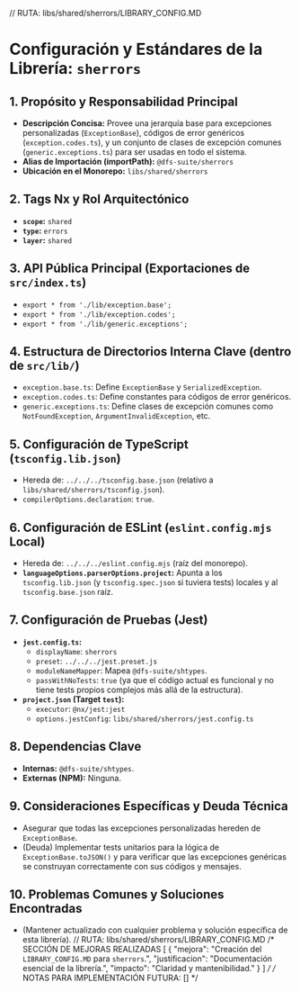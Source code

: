 // RUTA: libs/shared/sherrors/LIBRARY_CONFIG.MD
# Configuración y Estándares de la Librería: `sherrors`

## 1. Propósito y Responsabilidad Principal
- **Descripción Concisa:** Provee una jerarquía base para excepciones personalizadas (`ExceptionBase`), códigos de error genéricos (`exception.codes.ts`), y un conjunto de clases de excepción comunes (`generic.exceptions.ts`) para ser usadas en todo el sistema.
- **Alias de Importación (importPath):** `@dfs-suite/sherrors`
- **Ubicación en el Monorepo:** `libs/shared/sherrors`

## 2. Tags Nx y Rol Arquitectónico
- **`scope`:** `shared`
- **`type`:** `errors`
- **`layer`:** `shared`

## 3. API Pública Principal (Exportaciones de `src/index.ts`)
- `export * from './lib/exception.base';`
- `export * from './lib/exception.codes';`
- `export * from './lib/generic.exceptions';`

## 4. Estructura de Directorios Interna Clave (dentro de `src/lib/`)
- `exception.base.ts`: Define `ExceptionBase` y `SerializedException`.
- `exception.codes.ts`: Define constantes para códigos de error genéricos.
- `generic.exceptions.ts`: Define clases de excepción comunes como `NotFoundException`, `ArgumentInvalidException`, etc.

## 5. Configuración de TypeScript (`tsconfig.lib.json`)
- Hereda de: `../../../tsconfig.base.json` (relativo a `libs/shared/sherrors/tsconfig.json`).
- `compilerOptions.declaration`: `true`.

## 6. Configuración de ESLint (`eslint.config.mjs` Local)
- Hereda de: `../../../eslint.config.mjs` (raíz del monorepo).
- **`languageOptions.parserOptions.project`:** Apunta a los `tsconfig.lib.json` (y `tsconfig.spec.json` si tuviera tests) locales y al `tsconfig.base.json` raíz.

## 7. Configuración de Pruebas (Jest)
- **`jest.config.ts`:**
  - `displayName`: `sherrors`
  - `preset`: `../../../jest.preset.js`
  - `moduleNameMapper`: Mapea `@dfs-suite/shtypes`.
  - `passWithNoTests`: `true` (ya que el código actual es funcional y no tiene tests propios complejos más allá de la estructura).
- **`project.json` (Target `test`):**
  - `executor`: `@nx/jest:jest`
  - `options.jestConfig`: `libs/shared/sherrors/jest.config.ts`

## 8. Dependencias Clave
- **Internas:** `@dfs-suite/shtypes`.
- **Externas (NPM):** Ninguna.

## 9. Consideraciones Específicas y Deuda Técnica
- Asegurar que todas las excepciones personalizadas hereden de `ExceptionBase`.
- (Deuda) Implementar tests unitarios para la lógica de `ExceptionBase.toJSON()` y para verificar que las excepciones genéricas se construyan correctamente con sus códigos y mensajes.

## 10. Problemas Comunes y Soluciones Encontradas
- (Mantener actualizado con cualquier problema y solución específica de esta librería).
// RUTA: libs/shared/sherrors/LIBRARY_CONFIG.MD
/* SECCIÓN DE MEJORAS REALIZADAS
[
  { "mejora": "Creación del `LIBRARY_CONFIG.MD` para `sherrors`.", "justificacion": "Documentación esencial de la librería.", "impacto": "Claridad y mantenibilidad." }
]
*/
/* NOTAS PARA IMPLEMENTACIÓN FUTURA: [] */

